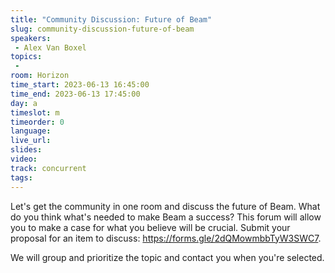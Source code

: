 ```yaml
---
title: "Community Discussion: Future of Beam"
slug: community-discussion-future-of-beam
speakers:
 - Alex Van Boxel
topics:
 - 
room: Horizon
time_start: 2023-06-13 16:45:00
time_end: 2023-06-13 17:45:00
day: a
timeslot: m
timeorder: 0
language: 
live_url: 
slides: 
video: 
track: concurrent
tags:
---
```


Let's get the community in one room and discuss the future of Beam. What do you think what's needed to make Beam a success? This forum will allow you to make a case for what you believe will be crucial. Submit your proposal for an item to discuss: https://forms.gle/2dQMowmbbTyW3SWC7.
 
 
 
 We will group and prioritize the topic and contact you when you're selected.